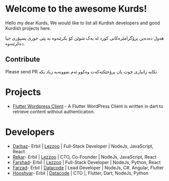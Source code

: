 # Welcome to the awesome Kurds!

Hello my dear Kurds, We would like to list all Kurdish developers and good Kurdish projects here.

هەول دەدەین پرۆگرامێرەکانی کورد لە یەک شوێن کۆ بکرێنەوە بە پێی جوری پسپۆری جیا دەکرێنەوە.

## Contribute
Please send PR
تکایە زانیاری خوت یان پرۆجێکتەکەت وەکوو ئەم نموونەیە زیاد بکە

# Projects
- [Flutter Wordpress Client](https://github.com/hooshyar/Flutter-Wordpress-Client) - A Flutter WordPress Client is written in dart to retrieve content without authentication.





# Developers 
 - [Darbaz](https://github.com/DarbazAli)- Erbil | [Lezzoo](https://github.com/lezzoo) | Full-Stack Developer | NodeJs, JavaScript, React
 - [Rekar](https://github.com/RekarBotany)- Erbil | [Lezzoo](https://github.com/lezzoo) | CTO, Co-Founder | NodeJs, JavaScript, React
 - [Farshad](https://github.com/the-farshad)- Erbil | [Lezzoo](https://github.com/lezzoo) | Full-Stack Developer | NodeJs, Python, React
 - [Farzad](https://github.com/devFarzad)- Erbil | [Datacode](https://github.com/datacode-app) | Lead Developer | NodeJs, C#, Angular, Flutter
 - [Hooshyar](https://github.com/hooshyar)- Erbil | [Datacode](https://github.com/datacode-app) | CTO |, Flutter, Dart, NodeJs, Python 
